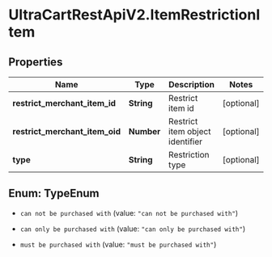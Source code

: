 # UltraCartRestApiV2.ItemRestrictionItem

## Properties
Name | Type | Description | Notes
------------ | ------------- | ------------- | -------------
**restrict_merchant_item_id** | **String** | Restrict item id | [optional] 
**restrict_merchant_item_oid** | **Number** | Restrict item object identifier | [optional] 
**type** | **String** | Restriction type | [optional] 


<a name="TypeEnum"></a>
## Enum: TypeEnum


* `can not be purchased with` (value: `"can not be purchased with"`)

* `can only be purchased with` (value: `"can only be purchased with"`)

* `must be purchased with` (value: `"must be purchased with"`)




